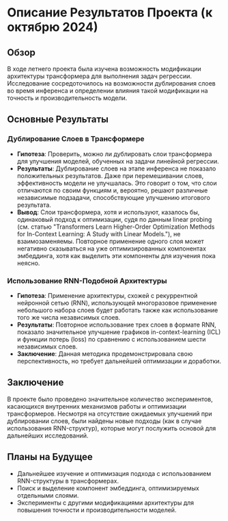 # Описание Результатов Проекта (к октябрю 2024)

## Обзор

В ходе летнего проекта была изучена возможность модификации архитектуры трансформера для выполнения задач регрессии. 
Исследование сосредоточилось на возможности дублирования слоев во время инференса и 
определении влияния такой модификации на точность и производительность модели.

## Основные Результаты

### Дублирование Слоев в Трансформере

- **Гипотеза**: Проверить, можно ли дублировать слои трансформера для улучшения моделей, обученных на задачи линейной регрессии.
- **Результаты**: Дублирование слоев на этапе инференса не показало положительных результатов. Даже при перемешивании слоев, эффективность модели не улучшалась. Это говорит о том, что слои отличаются по своим функциям и, вероятно, решают различные независимые подзадачи, способствующие улучшению итогового результата. 
- **Вывод**: Слои трансформера, хотя и используют, казалось бы, одинаковый подход к оптимизации, судя по данным linear probing (см. статью "Transformers Learn Higher-Order Optimization Methods for In-Context Learning: A Study with Linear Models."), не взаимозаменяемы.
   Повторное применение одного слоя может негативно сказываться на уже оптимизированных компонентах эмбеддинга, хотя как выделить эти компоненты для изучения пока неясно.

### Использование RNN-Подобной Архитектуры

- **Гипотеза**: Применение архитектуры, схожей с рекуррентной нейронной сетью (RNN), использующей многоразовое применение небольшого набора слоев будет работать также как использование того же числа независимых слоев.
- **Результаты**: Повторное использование трех слоев в формате RNN, показало значительное улучшение графиков in-context-learning (ICL) и функции потерь (loss) по сравнению с использованием шести независимых слоев.
- **Заключение**: Данная методика продемонстрировала свою перспективность, но требует дальнейшей оптимизации и доработки.

## Заключение

В проекте было проведено значительное количество экспериментов, касающихся внутренних механизмов работы и оптимизации трансформеров. Несмотря на отсутствие ожидаемых улучшений при дублировании слоев, 
были найдены новые подходы (как в случае использования RNN-структур), которые могут послужить основой для дальнейших исследований.

## Планы на Будущее

- Дальнейшее изучение и оптимизация подхода с использованием RNN-структуры в трансформерах.
- Поиск и выделение компонент эмбеддинга, оптимизируемых отдельными слоями.
- Эксперименты с другими модификациями архитектуры для повышения точности и производительности моделей.
